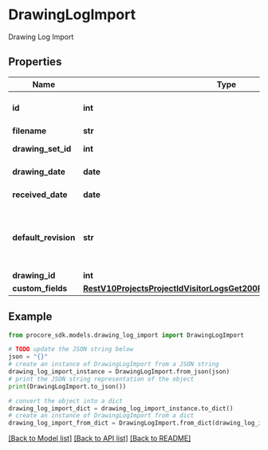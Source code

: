 # DrawingLogImport

Drawing Log Import

## Properties

Name | Type | Description | Notes
------------ | ------------- | ------------- | -------------
**id** | **int** | Drawing Log Import ID | [optional] 
**filename** | **str** | Filename | [optional] 
**drawing_set_id** | **int** | Drawing Set ID | [optional] 
**drawing_date** | **date** | Drawing date | [optional] 
**received_date** | **date** | Received date | [optional] 
**default_revision** | **str** | Default Revision for any Drawing Revisions in the Import | [optional] 
**drawing_id** | **int** | Drawing ID | [optional] 
**custom_fields** | [**RestV10ProjectsProjectIdVisitorLogsGet200ResponseInnerCustomFields**](RestV10ProjectsProjectIdVisitorLogsGet200ResponseInnerCustomFields.md) |  | [optional] 

## Example

```python
from procore_sdk.models.drawing_log_import import DrawingLogImport

# TODO update the JSON string below
json = "{}"
# create an instance of DrawingLogImport from a JSON string
drawing_log_import_instance = DrawingLogImport.from_json(json)
# print the JSON string representation of the object
print(DrawingLogImport.to_json())

# convert the object into a dict
drawing_log_import_dict = drawing_log_import_instance.to_dict()
# create an instance of DrawingLogImport from a dict
drawing_log_import_from_dict = DrawingLogImport.from_dict(drawing_log_import_dict)
```
[[Back to Model list]](../README.md#documentation-for-models) [[Back to API list]](../README.md#documentation-for-api-endpoints) [[Back to README]](../README.md)


